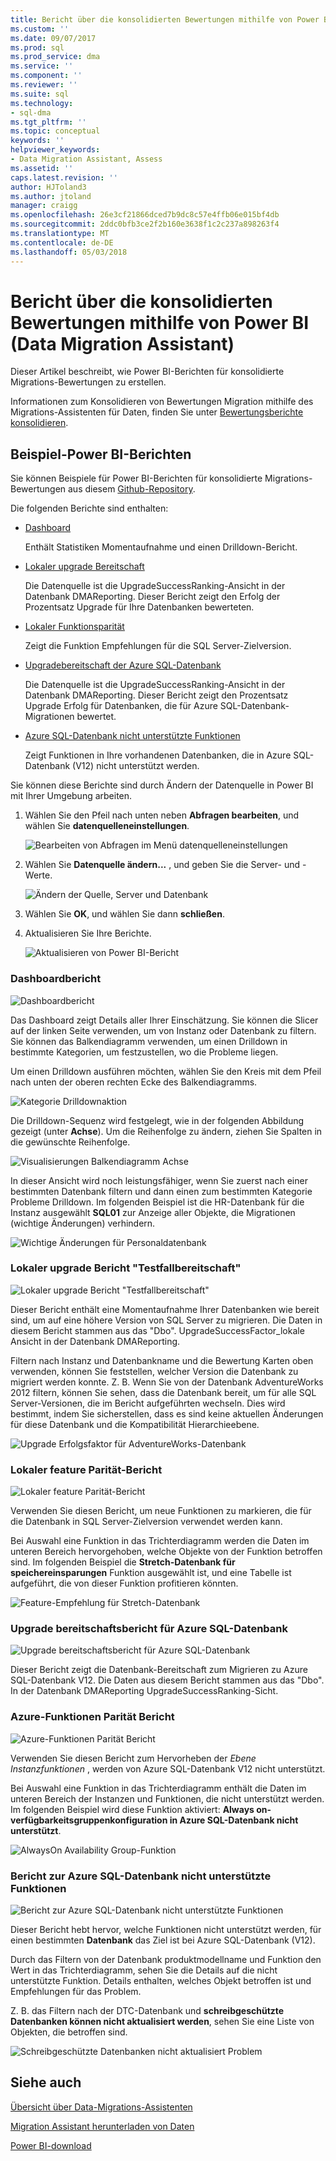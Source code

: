 ```yaml
---
title: Bericht über die konsolidierten Bewertungen mithilfe von Power BI (SQL Server Data Migration Assistant) | Microsoft Docs
ms.custom: ''
ms.date: 09/07/2017
ms.prod: sql
ms.prod_service: dma
ms.service: ''
ms.component: ''
ms.reviewer: ''
ms.suite: sql
ms.technology:
- sql-dma
ms.tgt_pltfrm: ''
ms.topic: conceptual
keywords: ''
helpviewer_keywords:
- Data Migration Assistant, Assess
ms.assetid: ''
caps.latest.revision: ''
author: HJToland3
ms.author: jtoland
manager: craigg
ms.openlocfilehash: 26e3cf21866dced7b9dc8c57e4ffb06e015bf4db
ms.sourcegitcommit: 2ddc0bfb3ce2f2b160e3638f1c2c237a898263f4
ms.translationtype: MT
ms.contentlocale: de-DE
ms.lasthandoff: 05/03/2018
---
```

# <a name="report-on-your-consolidated-assessments-by-using-power-bi-data-migration-assistant"></a>Bericht über die konsolidierten Bewertungen mithilfe von Power BI (Data Migration Assistant)

Dieser Artikel beschreibt, wie Power BI-Berichten für konsolidierte Migrations-Bewertungen zu erstellen.

Informationen zum Konsolidieren von Bewertungen Migration mithilfe des Migrations-Assistenten für Daten, finden Sie unter [Bewertungsberichte konsolidieren](../dma/dma-consolidatereports.md).

## <a name="sample-power-bi-reports"></a>Beispiel-Power BI-Berichten

Sie können Beispiele für Power BI-Berichten für konsolidierte Migrations-Bewertungen aus diesem [Github-Repository](https://github.com/Microsoft/sql-server-samples/tree/master/samples/features/data-migration-assistant).

Die folgenden Berichte sind enthalten: 

- [Dashboard](#dashboard--details)

  Enthält Statistiken Momentaufnahme und einen Drilldown-Bericht.

- [Lokaler upgrade Bereitschaft](#on-premises-upgrade-readiness--details)

  Die Datenquelle ist die UpgradeSuccessRanking-Ansicht in der Datenbank DMAReporting.  Dieser Bericht zeigt den Erfolg der Prozentsatz Upgrade für Ihre Datenbanken bewerteten.

- [Lokaler Funktionsparität](#on-premise-feature-parity--details)

  Zeigt die Funktion Empfehlungen für die SQL Server-Zielversion.

- [Upgradebereitschaft der Azure SQL-Datenbank](#azure-sql-db-upgrade-readiness--details)

  Die Datenquelle ist die UpgradeSuccessRanking-Ansicht in der Datenbank DMAReporting.  Dieser Bericht zeigt den Prozentsatz Upgrade Erfolg für Datenbanken, die für Azure SQL-Datenbank-Migrationen bewertet.

- [Azure SQL-Datenbank nicht unterstützte Funktionen](#azure-sql-db-unsupported-features--details)

  Zeigt Funktionen in Ihre vorhandenen Datenbanken, die in Azure SQL-Datenbank (V12) nicht unterstützt werden.

Sie können diese Berichte sind durch Ändern der Datenquelle in Power BI mit Ihrer Umgebung arbeiten. 

1. Wählen Sie den Pfeil nach unten neben **Abfragen bearbeiten**, und wählen Sie **datenquelleneinstellungen**.

   ![Bearbeiten von Abfragen im Menü datenquelleneinstellungen](../dma/media/DataSourceSettings.png)

1. Wählen Sie **Datenquelle ändern...** , und geben Sie die Server- und -Werte.

   ![Ändern der Quelle, Server und Datenbank](../dma/media/ChangeSource.png)

1. Wählen Sie **OK**, und wählen Sie dann **schließen**.

1. Aktualisieren Sie Ihre Berichte.

   ![Aktualisieren von Power BI-Bericht](../dma/media/RefreshReport.png)

### <a name="dashboard-report"></a>Dashboardbericht

![Dashboardbericht](../dma/media/DashboardReport.png)

Das Dashboard zeigt Details aller Ihrer Einschätzung. Sie können die Slicer auf der linken Seite verwenden, um von Instanz oder Datenbank zu filtern. Sie können das Balkendiagramm verwenden, um einen Drilldown in bestimmte Kategorien, um festzustellen, wo die Probleme liegen.

Um einen Drilldown ausführen möchten, wählen Sie den Kreis mit dem Pfeil nach unten der oberen rechten Ecke des Balkendiagramms.

![Kategorie Drilldownaktion](../dma/media/CategoryDrillDown.png)

Die Drilldown-Sequenz wird festgelegt, wie in der folgenden Abbildung gezeigt (unter **Achse**). Um die Reihenfolge zu ändern, ziehen Sie Spalten in die gewünschte Reihenfolge.

![Visualisierungen Balkendiagramm Achse](../dma/media/VisualizationsAxis.png)

In dieser Ansicht wird noch leistungsfähiger, wenn Sie zuerst nach einer bestimmten Datenbank filtern und dann einen zum bestimmten Kategorie Probleme Drilldown. Im folgenden Beispiel ist die HR-Datenbank für die Instanz ausgewählt **SQL01** zur Anzeige aller Objekte, die Migrationen (wichtige Änderungen) verhindern.

![Wichtige Änderungen für Personaldatenbank](../dma/media/BreakingChanges.png)

### <a name="on-premises-upgrade-readiness-report"></a>Lokaler upgrade Bericht "Testfallbereitschaft"

![Lokaler upgrade Bericht "Testfallbereitschaft"](../dma/media/OnPremisesUpgradeReadinessReport.png)

Dieser Bericht enthält eine Momentaufnahme Ihrer Datenbanken wie bereit sind, um auf eine höhere Version von SQL Server zu migrieren. Die Daten in diesem Bericht stammen aus das "Dbo". UpgradeSuccessFactor\_lokale Ansicht in der Datenbank DMAReporting.

Filtern nach Instanz und Datenbankname und die Bewertung Karten oben verwenden, können Sie feststellen, welcher Version die Datenbank zu migriert werden konnte. Z. B. Wenn Sie von der Datenbank AdventureWorks 2012 filtern, können Sie sehen, dass die Datenbank bereit, um für alle SQL Server-Versionen, die im Bericht aufgeführten wechseln. Dies wird bestimmt, indem Sie sicherstellen, dass es sind keine aktuellen Änderungen für diese Datenbank und die Kompatibilität Hierarchieebene.

![Upgrade Erfolgsfaktor für AdventureWorks-Datenbank](../dma/media/UpgradeSuccessFactor.png)

### <a name="on-premises-feature-parity-report"></a>Lokaler feature Parität-Bericht

![Lokaler feature Parität-Bericht](../dma/media/OnPremisesFeatureParityReport.png)

Verwenden Sie diesen Bericht, um neue Funktionen zu markieren, die für die Datenbank in SQL Server-Zielversion verwendet werden kann.

Bei Auswahl eine Funktion in das Trichterdiagramm werden die Daten im unteren Bereich hervorgehoben, welche Objekte von der Funktion betroffen sind. Im folgenden Beispiel die **Stretch-Datenbank für speichereinsparungen** Funktion ausgewählt ist, und eine Tabelle ist aufgeführt, die von dieser Funktion profitieren könnten.

![Feature-Empfehlung für Stretch-Datenbank](../dma/media/FeatureRecommend_StretchDatabase.png)

### <a name="azure-sql-db-upgrade-readiness-report"></a>Upgrade bereitschaftsbericht für Azure SQL-Datenbank

![Upgrade bereitschaftsbericht für Azure SQL-Datenbank](../dma/media/AzureSQLDBUpgradeReadinessReport.png)

Dieser Bericht zeigt die Datenbank-Bereitschaft zum Migrieren zu Azure SQL-Datenbank V12. Die Daten aus diesem Bericht stammen aus das "Dbo". In der Datenbank DMAReporting UpgradeSuccessRanking-Sicht.

### <a name="azure-features-parity-report"></a>Azure-Funktionen Parität Bericht

![Azure-Funktionen Parität Bericht](../dma/media/AzureFeaturesParityReport.png)

Verwenden Sie diesen Bericht zum Hervorheben der *Ebene Instanzfunktionen* , werden von Azure SQL-Datenbank V12 nicht unterstützt.

Bei Auswahl eine Funktion in das Trichterdiagramm enthält die Daten im unteren Bereich der Instanzen und Funktionen, die nicht unterstützt werden. Im folgenden Beispiel wird diese Funktion aktiviert: **Always on-verfügbarkeitsgruppenkonfiguration in Azure SQL-Datenbank nicht unterstützt**.  

![AlwaysOn Availability Group-Funktion](../dma/media/Feature_AlwaysOnAvailability.png)

 
### <a name="azure-sql-db-unsupported-features-report"></a>Bericht zur Azure SQL-Datenbank nicht unterstützte Funktionen

![Bericht zur Azure SQL-Datenbank nicht unterstützte Funktionen](../dma/media/AzureSQLDBUnsupportedFeaturesReport.png)

Dieser Bericht hebt hervor, welche Funktionen nicht unterstützt werden, für einen bestimmten **Datenbank** das Ziel ist bei Azure SQL-Datenbank (V12).

Durch das Filtern von der Datenbank produktmodellname und Funktion den Wert in das Trichterdiagramm, sehen Sie die Details auf die nicht unterstützte Funktion. Details enthalten, welches Objekt betroffen ist und Empfehlungen für das Problem.

Z. B. das Filtern nach der DTC-Datenbank und **schreibgeschützte Datenbanken können nicht aktualisiert werden**, sehen Sie eine Liste von Objekten, die betroffen sind.

![Schreibgeschützte Datenbanken nicht aktualisiert Problem](../dma/media/ReadOnlyDatabases.png)

## <a name="see-also"></a>Siehe auch

[Übersicht über Data-Migrations-Assistenten](../dma/dma-overview.md)

[Migration Assistant herunterladen von Daten](https://www.microsoft.com/download/details.aspx?id=53595)

[Power BI-download](https://powerbi.microsoft.com/)
